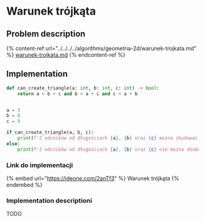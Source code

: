 # Warunek trójkąta

## Problem description

{% content-ref url="../../../../algorithms/geometria-2d/warunek-trojkata.md" %}
[warunek-trojkata.md](../../../../algorithms/geometria-2d/warunek-trojkata.md)
{% endcontent-ref %}

## Implementation

```python
def can_create_triangle(a: int, b: int, c: int) -> bool:
    return a < b + c and b < a + c and c < a + b


a = 3
b = 8
c = 9

if can_create_triangle(a, b, c):
    print(f'Z odcników od długościach {a}, {b} oraz {c} można zbudować trójkąt')
else:
    print(f'Z odcników od długościach {a}, {b} oraz {c} nie można zbudować trójkąta')
```

### Link do implementacji

{% embed url="https://ideone.com/2anTf3" %}
Warunek trójkąta
{% endembed %}

### Implementation descriptioni

TODO
